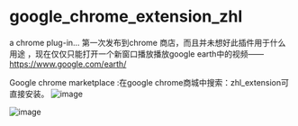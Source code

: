 # google_chrome_extension_zhl
a chrome plug-in...
第一次发布到chrome 商店，而且并未想好此插件用于什么用途 ，现在仅仅只能打开一个新窗口播放播放google earth中的视频——https://www.google.com/earth/

Google chrome marketplace :在google chrome商城中搜索：zhl_extension可直接安装。
![image](https://github.com/ORACLE128G/Images/blob/master/zhl_extension/img/google_earth.png)

![image](https://github.com/ORACLE128G/Images/blob/master/zhl_extension/img/zhl_extension.png)
